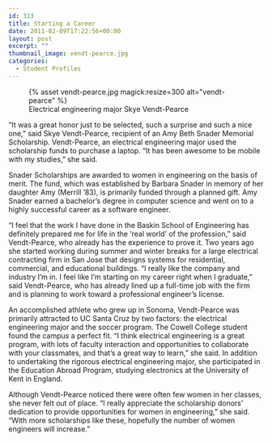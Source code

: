 ```yaml
---
id: 313
title: Starting a Career
date: 2011-02-09T17:22:56+00:00
layout: post
excerpt: ""
thumbnail_image: vendt-pearce.jpg
categories:
  - Student Profiles
---
```

<figure class="inline-image right">
{% asset vendt-pearce.jpg magick:resize=300 alt="vendt-pearce" %}<figcaption>Electrical engineering major Skye Vendt-Pearce</figcaption></figure>

&#8220;It was a great honor just to be selected, such a surprise and such a nice one,&#8221; said Skye Vendt-Pearce, recipient of an Amy Beth Snader Memorial Scholarship. Vendt-Pearce, an electrical engineering major used the scholarship funds to purchase a laptop. &#8220;It has been awesome to be mobile with my studies,&#8221; she said.

Snader Scholarships are awarded to women in engineering on the basis of merit. The fund, which was established by Barbara Snader in memory of her daughter Amy (Merrill &#8217;83), is primarily funded through a planned gift. Amy Snader earned a bachelor&#8217;s degree in computer science and went on to a highly successful career as a software engineer.

&#8220;I feel that the work I have done in the Baskin School of Engineering has definitely prepared me for life in the &#8216;real world&#8217; of the profession,&#8221; said Vendt-Pearce, who already has the experience to prove it. Two years ago she started working during summer and winter breaks for a large electrical contracting firm in San Jose that designs systems for residential, commercial, and educational buildings. &#8220;I really like the company and industry I&#8217;m in. I feel like I&#8217;m starting on my career right when I graduate,&#8221; said Vendt-Pearce, who has already lined up a full-time job with the firm and is planning to work toward a professional engineer&#8217;s license.

An accomplished athlete who grew up in Sonoma, Vendt-Pearce was primarily attracted to UC Santa Cruz by two factors: the electrical engineering major and the soccer program. The Cowell College student found the campus a perfect fit. &#8220;I think electrical engineering is a great program, with lots of faculty interaction and opportunities to collaborate with your classmates, and that&#8217;s a great way to learn,&#8221; she said. In addition to undertaking the rigorous electrical engineering major, she participated in the Education Abroad Program, studying electronics at the University of Kent in England.

Although Vendt-Pearce noticed there were often few women in her classes, she never felt out of place. &#8220;I really appreciate the scholarship donors&#8217; dedication to provide opportunities for women in engineering,&#8221; she said. &#8220;With more scholarships like these, hopefully the number of women engineers will increase.&#8221;
